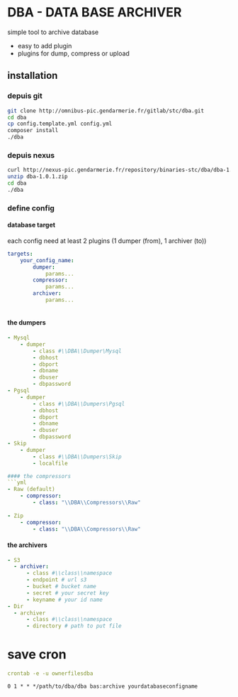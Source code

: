 # DBA - DATA BASE ARCHIVER

simple tool to archive database

- easy to add plugin
- plugins for dump, compress or upload

## installation

### depuis git
```bash
git clone http://omnibus-pic.gendarmerie.fr/gitlab/stc/dba.git
cd dba
cp config.template.yml config.yml
composer install
./dba
```

### depuis nexus
```bash
curl http://nexus-pic.gendarmerie.fr/repository/binaries-stc/dba/dba-1.0.1.zip
unzip dba-1.0.1.zip
cd dba
./dba
```


### define config

#### database target

each config need at least 2 plugins (1 dumper (from), 1 archiver (to))

```yml
targets:
    your_config_name:
        dumper:
            params...
        compressor:
            params...
        archiver:
            params...
        
```

#### the dumpers
```yml
- Mysql
    - dumper
        - class #\\DBA\\Dumper\Mysql
        - dbhost
        - dbport
        - dbname
        - dbuser
        - dbpassword
- Pgsql
    - dumper
        - class #\\DBA\\Dumpers\Pgsql    
        - dbhost
        - dbport
        - dbname
        - dbuser
        - dbpassword
- Skip
    - dumper
        - class #\\DBA\\Dumpers\Skip
        - localfile 

#### the compressors
```yml
- Raw (default)
    - compressor:
        - class: "\\DBA\\Compressors\\Raw"
               
- Zip
    - compressor:
        - class: "\\DBA\\Compressors\\Raw"
```

#### the archivers
  ```yml
- S3
    - archiver:
        - class #\\class\\namespace    
        - endpoint # url s3
        - bucket # bucket name
        - secret # your secret key
        - keyname # your id name
- Dir
    - archiver
        - class #\\class\\namespace    
        - directory # path to put file
```       
        
# save cron
```yml
crontab -e -u ownerfilesdba 
```

```crontab
0 1 * * */path/to/dba/dba bas:archive yourdatabaseconfigname
```
        